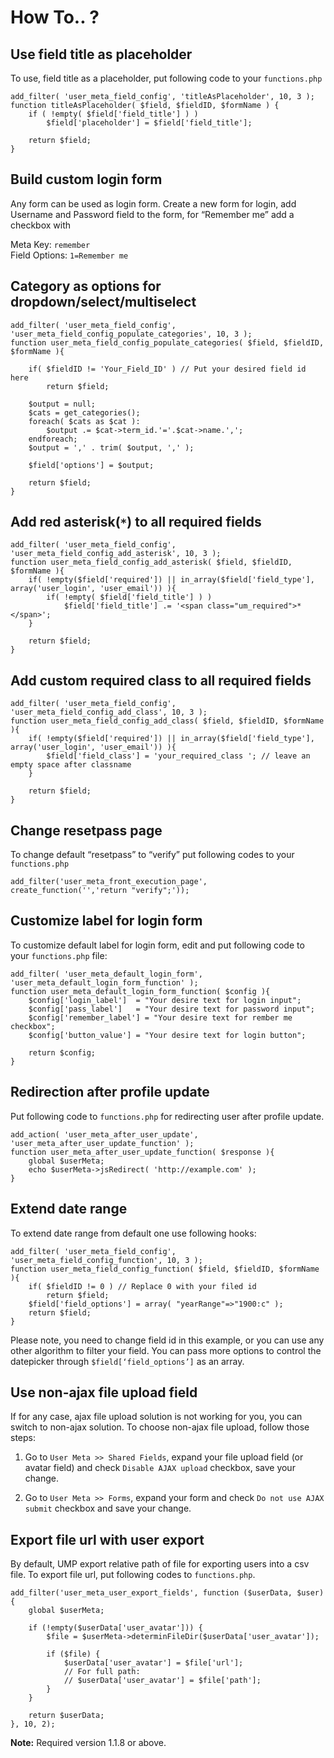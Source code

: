 # How To.. ?

## Use field title as placeholder

To use, field title as a placeholder, put following code to your `functions.php`

```
add_filter( 'user_meta_field_config', 'titleAsPlaceholder', 10, 3 );
function titleAsPlaceholder( $field, $fieldID, $formName ) {
    if ( !empty( $field['field_title'] ) )
        $field['placeholder'] = $field['field_title'];

    return $field;
}
```

## Build custom login form

Any form can be used as login form. Create a new form for login, add Username and Password field to the form, for “Remember me” add a checkbox with

Meta Key: `remember`  
Field Options: `1=Remember me`

## Category as options for dropdown/select/multiselect

```
add_filter( 'user_meta_field_config', 'user_meta_field_config_populate_categories', 10, 3 );
function user_meta_field_config_populate_categories( $field, $fieldID, $formName ){

    if( $fieldID != 'Your_Field_ID' ) // Put your desired field id here
        return $field;

    $output = null;
    $cats = get_categories();
    foreach( $cats as $cat ):
        $output .= $cat->term_id.'='.$cat->name.',';
    endforeach;
    $output = ',' . trim( $output, ',' );

    $field['options'] = $output;

    return $field;
}
```


## Add red asterisk(`*`) to all required fields

```
add_filter( 'user_meta_field_config', 'user_meta_field_config_add_asterisk', 10, 3 );
function user_meta_field_config_add_asterisk( $field, $fieldID, $formName ){     
    if( !empty($field['required']) || in_array($field['field_type'], array('user_login', 'user_email')) ){
        if( !empty( $field['field_title'] ) )
            $field['field_title'] .= '<span class="um_required">*</span>';
    }

    return $field;
}
```

## Add custom required class to all required fields

```
add_filter( 'user_meta_field_config', 'user_meta_field_config_add_class', 10, 3 );
function user_meta_field_config_add_class( $field, $fieldID, $formName ){     
    if( !empty($field['required']) || in_array($field['field_type'], array('user_login', 'user_email')) ){
        $field['field_class'] = 'your_required_class '; // leave an empty space after classname
    }

    return $field;
}
```

## Change resetpass page

To change default “resetpass” to “verify” put following codes to your `functions.php`

```
add_filter('user_meta_front_execution_page', create_function('','return "verify";'));
```

## Customize label for login form

To customize default label for login form, edit and put following code to your `functions.php` file:

```
add_filter( 'user_meta_default_login_form', 'user_meta_default_login_form_function' );
function user_meta_default_login_form_function( $config ){
    $config['login_label']  = "Your desire text for login input";
    $config['pass_label']   = "Your desire text for password input";
    $config['remember_label'] = "Your desire text for rember me checkbox";
    $config['button_value'] = "Your desire text for login button";

    return $config;
}
```

## Redirection after profile update

Put following code to `functions.php` for redirecting user after profile update.

```
add_action( 'user_meta_after_user_update', 'user_meta_after_user_update_function' );
function user_meta_after_user_update_function( $response ){
    global $userMeta;
    echo $userMeta->jsRedirect( 'http://example.com' );
}
```

## Extend date range

To extend date range from default one use following hooks:

```
add_filter( 'user_meta_field_config', 'user_meta_field_config_function', 10, 3 );
function user_meta_field_config_function( $field, $fieldID, $formName ){
    if( $fieldID != 0 ) // Replace 0 with your filed id
        return $field;
    $field['field_options'] = array( "yearRange"=>"1900:c" );
    return $field;
}
```

Please note, you need to change field id in this example, or you can use any other algorithm to filter your field.
You can pass more options to control the datepicker through `$field[‘field_options’]` as an array.

## Use non-ajax file upload field

If for any case, ajax file upload solution is not working for you, you can switch to non-ajax solution.
To choose non-ajax file upload, follow those steps:

1. Go to `User Meta >> Shared Fields`, expand your file upload field (or avatar field) and check `Disable AJAX upload` checkbox, save your change.

2. Go to `User Meta >> Forms`, expand your form and check `Do not use AJAX submit` checkbox and save your change.

## Export file url with user export

By default, UMP export relative path of file for exporting users into a csv file. To export file url, put following codes to `functions.php`.

```
add_filter('user_meta_user_export_fields', function ($userData, $user) {
    global $userMeta;

    if (!empty($userData['user_avatar'])) {
        $file = $userMeta->determinFileDir($userData['user_avatar']);

        if ($file) {
            $userData['user_avatar'] = $file['url'];
            // For full path:
            // $userData['user_avatar'] = $file['path'];
        }
    }

    return $userData;
}, 10, 2);
```

**Note:** Required version 1.1.8 or above.
